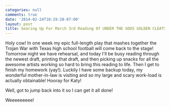 ```yaml
---
categories: null
comments: true
date: '2014-02-24T10:19:28-07:00'
layout: post
title: Gearing Up For March 3rd Reading Of UNDER THE GODS GOLDEN CLEATS
---
```


Holy cow! In one week my epic full-length play that mashes together the Trojan War with Texas high school football will come back to the stage! Tomorrow night we have rehearsal, and today I'll be busy reading through the newest draft, printing that draft, and then picking up snacks for all the awesome artists working so hard to bring this reading to life. Then I get to finish my homework (yay!). Luckily I have some backup today, my wonderful mother-in-law is visiting and so my large and scary work-load is actually obtainable! Hooray for Katy!

Well, got to jump back into it so I can get it all done!

Weeeeeeeee!